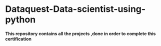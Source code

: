 # Dataquest-Data-scientist-using-python

#### This repository contains all the projects ,done in order to complete this certification
